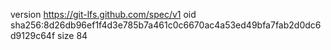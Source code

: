 version https://git-lfs.github.com/spec/v1
oid sha256:8d26db96ef1f4d3e785b7a461c0c6670ac4a53ed49bfa7fab2d0dc6d9129c64f
size 84
